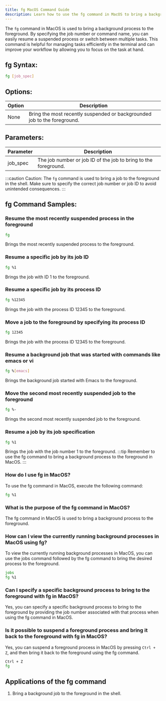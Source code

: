 ```yaml
---
title: fg MacOS Command Guide
description: Learn how to use the fg command in MacOS to bring a background process to the foreground.
---
```


The `fg` command in MacOS is used to bring a background process to the foreground. By specifying the job number or command name, you can easily resume a suspended process or switch between multiple tasks. This command is helpful for managing tasks efficiently in the terminal and can improve your workflow by allowing you to focus on the task at hand.
## fg Syntax:
```bash
fg [job_spec]
```
## Options:
| Option | Description |
|--------|-------------|
| None   | Bring the most recently suspended or backgrounded job to the foreground. |

## Parameters:
| Parameter | Description |
|-----------|-------------|
| job_spec  | The job number or job ID of the job to bring to the foreground. |

:::caution
Caution: The `fg` command is used to bring a job to the foreground in the shell. Make sure to specify the correct job number or job ID to avoid unintended consequences.
:::
## fg Command Samples:
### Resume the most recently suspended process in the foreground
```bash
fg
```
Brings the most recently suspended process to the foreground.

### Resume a specific job by its job ID
```bash
fg %1
```
Brings the job with ID 1 to the foreground.

### Resume a specific job by its process ID
```bash
fg %12345
```
Brings the job with the process ID 12345 to the foreground.

### Move a job to the foreground by specifying its process ID
```bash
fg 12345
```
Brings the job with the process ID 12345 to the foreground.

### Resume a background job that was started with commands like emacs or vi
```bash
fg %[emacs]
```
Brings the background job started with Emacs to the foreground.

### Move the second most recently suspended job to the foreground
```bash
fg %-
```
Brings the second most recently suspended job to the foreground.

### Resume a job by its job specification
```bash
fg %1
```
Brings the job with the job number 1 to the foreground.
:::tip
Remember to use the fg command to bring a background process to the foreground in MacOS. 
:::

### How do I use fg in MacOS?
To use the fg command in MacOS, execute the following command:
```bash
fg %1
```

### What is the purpose of the fg command in MacOS?
The fg command in MacOS is used to bring a background process to the foreground.

### How can I view the currently running background processes in MacOS using fg?
To view the currently running background processes in MacOS, you can use the jobs command followed by the fg command to bring the desired process to the foreground.

```bash
jobs
fg %1
```

### Can I specify a specific background process to bring to the foreground with fg in MacOS?
Yes, you can specify a specific background process to bring to the foreground by providing the job number associated with that process when using the fg command in MacOS.

### Is it possible to suspend a foreground process and bring it back to the foreground with fg in MacOS?
Yes, you can suspend a foreground process in MacOS by pressing `Ctrl + Z`, and then bring it back to the foreground using the fg command.

```bash
Ctrl + Z
fg
```
## Applications of the fg command

1. Bring a background job to the foreground in the shell.